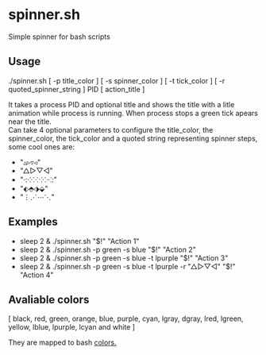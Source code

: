 # spinner.sh
Simple spinner for bash scripts

## Usage
./spinner.sh [ -p title_color ] [ -s spinner_color ] [ -t tick_color ] [ -r quoted_spinner_string ] PID [ action_title ]

It takes a process PID and optional title and shows the title with a litle animation while process is running. When process stops a green tick apears near the title.   
Can take 4 optional parameters to configure the title_color, the spinner_color, the tick_color and a quoted string representing spinner steps, some cool ones are:  
-  "▵▹▿◃"  
-  "△▷▽◁"   
-  "·:⁖⁘⁙⁘⁖:"   
-  "⬖⬘⬗⬙"  
-  "⋮⋰⋯⋱"  

## Examples
-  sleep 2 & ./spinner.sh "$!" "Action 1"  
-  sleep 2 & ./spinner.sh -p green -s blue "$!" "Action 2"   
-  sleep 2 & ./spinner.sh -p green -s blue -t lpurple "$!" "Action 3"  
-  sleep 2 & ./spinner.sh -p green -s blue -t lpurple -r "△▷▽◁" "$!" "Action 4"  

## Avaliable colors
[    black, red, green, orange, blue, purple, cyan, lgray, dgray, lred, lgreen, yellow, lblue, lpurple, lcyan and white   ]

They are mapped to bash [colors.](https://tldp.org/HOWTO/Bash-Prompt-HOWTO/x329.html) 

